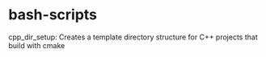 # bash-scripts
cpp_dir_setup: Creates a template directory structure for C++ projects that build with cmake

